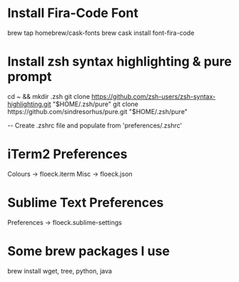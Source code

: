 # Install Fira-Code Font

brew tap homebrew/cask-fonts
brew cask install font-fira-code

# Install zsh syntax highlighting & pure prompt

cd ~ && mkdir .zsh
git clone https://github.com/zsh-users/zsh-syntax-highlighting.git "$HOME/.zsh/pure"
git clone https://github.com/sindresorhus/pure.git "$HOME/.zsh/pure"

-- Create .zshrc file and populate from 'preferences/.zshrc'

# iTerm2 Preferences

Colours -> floeck.iterm
Misc	-> floeck.json

# Sublime Text Preferences

Preferences -> floeck.sublime-settings  

# Some brew packages I use

brew install wget, tree, python, java
